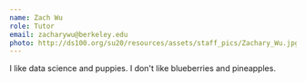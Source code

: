 ```yaml
---
name: Zach Wu
role: Tutor
email: zacharywu@berkeley.edu
photo: http://ds100.org/su20/resources/assets/staff_pics/Zachary_Wu.jpg
---
```


I like data science and puppies. I don't like blueberries and pineapples.
